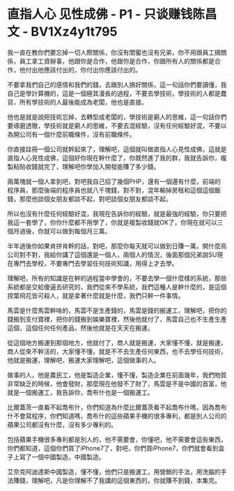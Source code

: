 # 直指人心 见性成佛 - P1 - 只谈赚钱陈昌文 - BV1Xz4y1t795

我一直在教你們要忘掉一切人際關係，你沒有閨蜜也沒有兄弟，你不用跟員工搞關係，員工拿工資辦事，他跟你是合作，他跟你是合作，你跟所有人的關係都是合作，他付出他應該付出的，你付出你應該付出的。

不要拿我們自己的感情和我們的錢，去跟別人搞好關係，這一句話你們要讀懂，我自己是學計算機的，這是一個極其漫長的過程，不要去學技術，學技術的人都是蠢貨，所有學技術的人最後能成為老闆，他也是直接。

他也是就是說把技術忘掉，去轉型成老闆的，學技術是窮人的思維，這一句話你們要琢磨透徹，學技術就是窮人的思維，不要去混經驗，沒有任何經驗好混，不要以為開公司有一個什麼前職條件，沒有前職條件。

你直接註冊一個公司就幹起來了，理解吧，這個就叫做直指人心見性成佛，這就是直指人心見性成佛，這個好你現在幹什麼了，你既然進了我的群，我就告訴你，複製粘貼收錢就完了，理解吧你學加入開發能賺了多少錢。

兩萬塊就一個人拿到吧，對吧我自己招了幾個PHP，還有一個還有什麼，前端的程序員，那麼後端的程序員也就八千塊錢，對不對，混年輸掉房租和這個這個飯錢，那麼他談個女朋友都談不起，對吧談個女朋友都談不起。

所以也沒有什麼任何經驗好混，我現在告訴你的經驗，就是最強的經驗，你只要把我這一套學了，你你什麼都不用學了，你就是複製收錢就OK了，你現在就可以三個月過後，你就可以做到每個月三萬。

半年過後你如果肯拼肯幹的話，對吧，那麼你每天就可以做到日賺一萬，開什麼鳥公司對不對，我給你講了這個還是一個人，兩個人的情況，後面那個兄弟說SU現在專門去學校，不要專門去學習任何技術知識，用得上才去學。

理解吧，所有的知識是在幹的過程當中學會的，不要去學一個什麼樣的系統，那些系統都是交給傻逼去研究的，我們從來不學系統，我們這種人是幹什麼的，是這個捏葉飛花皆可殺人，就是拿著什麼就是什麼，我們只幹一件事情。

馬雲是什麼馬雲幹啥的，馬雲不是生產錢的，馬雲是錢的搬運工，理解吧，把你的錢搬到支付寶裡，把你的錢搬到娛樂寶裡，然後他就付了，馬雲自己也不生產生產這個，這個任何任何產品，然後他就是在天天在搬運。

從這個地方搬運到那個地方，他就付了，商人就是搬運，大家懂不懂，就是搬運，商人從來不幹活的，大家懂不懂，就是不不去生產任何東西，也不去學任何技術，他就是搬運，理解吧，搬運大家理解吧，這個做事的人。

做事的人，他是農民工，他是製造企業，懂不懂，製造企業在前面幾年，我們物質非常缺乏的時候，他會發財，那麼現在他發不了財了，馬雲是不是中國的首富，他就是一個搬運工，我告訴你，喬布什也是一個搬運工。

比爾蓋茨一直看不起喬布什，你們知道為什麼比爾蓋茨看不起喬布什嗎，因為喬布什不會寫程序，你們知道嗎，喬布什的這些蘋果手機的很多專利，都是別人公司的蘋果公司都沒有什麼，沒有多少專利的。

包括蘋果手機很多專利都是別人的，他不需要會，你懂吧，他不需要會這些東西，你們都知道，這個你們買了iPhone7了，對吧，你們買iPhone7，你們就會看到盒子上寫了一個中國製造，中國製造。

艾奈克阿迪達斯中國製造，懂不懂，他們只是搬運工，用營銷的手法，用洗腦的手法賺錢，理解吧，凡是你理解不了我講的這個東西的，你就賺不到錢，本集完。

